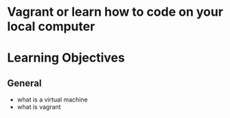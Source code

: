 # Vagrant or learn how to code on your local computer
# Learning Objectives
## General
* what is a virtual machine
* what is vagrant
